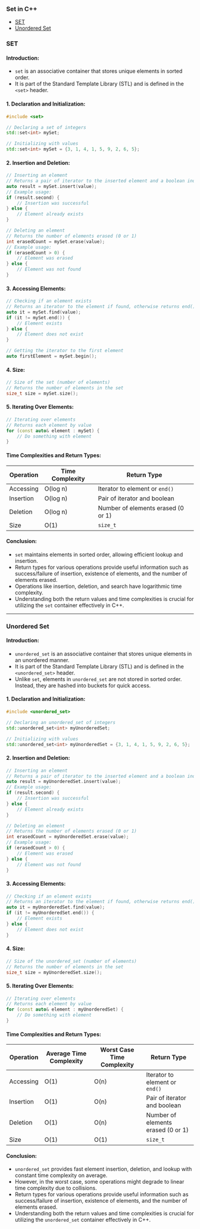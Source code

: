 
### Set in C++
- [SET](#set)
- [Unordered Set](#unordered-set)
### SET
#### Introduction:
- `set` is an associative container that stores unique elements in sorted order.
- It is part of the Standard Template Library (STL) and is defined in the `<set>` header.

#### 1. Declaration and Initialization:
```cpp
#include <set>

// Declaring a set of integers
std::set<int> mySet;

// Initializing with values
std::set<int> mySet = {3, 1, 4, 1, 5, 9, 2, 6, 5};
```

#### 2. Insertion and Deletion:
```cpp
// Inserting an element
// Returns a pair of iterator to the inserted element and a boolean indicating success or failure
auto result = mySet.insert(value);
// Example usage:
if (result.second) {
    // Insertion was successful
} else {
    // Element already exists
}

// Deleting an element
// Returns the number of elements erased (0 or 1)
int erasedCount = mySet.erase(value);
// Example usage:
if (erasedCount > 0) {
    // Element was erased
} else {
    // Element was not found
}
```

#### 3. Accessing Elements:
```cpp
// Checking if an element exists
// Returns an iterator to the element if found, otherwise returns end()
auto it = mySet.find(value);
if (it != mySet.end()) {
    // Element exists
} else {
    // Element does not exist
}

// Getting the iterator to the first element
auto firstElement = mySet.begin();
```

#### 4. Size:
```cpp
// Size of the set (number of elements)
// Returns the number of elements in the set
size_t size = mySet.size();
```

#### 5. Iterating Over Elements:
```cpp
// Iterating over elements
// Returns each element by value
for (const auto& element : mySet) {
    // Do something with element
}
```

#### Time Complexities and Return Types:

| Operation         | Time Complexity         | Return Type                             |
|-------------------|-------------------------|-----------------------------------------|
| Accessing         | O(log n)                | Iterator to element or `end()`          |
| Insertion         | O(log n)                | Pair of iterator and boolean            |
| Deletion          | O(log n)                | Number of elements erased (0 or 1)      |
| Size              | O(1)                    | `size_t`                                |

#### Conclusion:
- `set` maintains elements in sorted order, allowing efficient lookup and insertion.
- Return types for various operations provide useful information such as success/failure of insertion, existence of elements, and the number of elements erased.
- Operations like insertion, deletion, and search have logarithmic time complexity.
- Understanding both the return values and time complexities is crucial for utilizing the `set` container effectively in C++.
---

### Unordered Set

#### Introduction:
- `unordered_set` is an associative container that stores unique elements in an unordered manner.
- It is part of the Standard Template Library (STL) and is defined in the `<unordered_set>` header.
- Unlike `set`, elements in `unordered_set` are not stored in sorted order. Instead, they are hashed into buckets for quick access.

#### 1. Declaration and Initialization:
```cpp
#include <unordered_set>

// Declaring an unordered_set of integers
std::unordered_set<int> myUnorderedSet;

// Initializing with values
std::unordered_set<int> myUnorderedSet = {3, 1, 4, 1, 5, 9, 2, 6, 5};
```

#### 2. Insertion and Deletion:
```cpp
// Inserting an element
// Returns a pair of iterator to the inserted element and a boolean indicating success or failure
auto result = myUnorderedSet.insert(value);
// Example usage:
if (result.second) {
    // Insertion was successful
} else {
    // Element already exists
}

// Deleting an element
// Returns the number of elements erased (0 or 1)
int erasedCount = myUnorderedSet.erase(value);
// Example usage:
if (erasedCount > 0) {
    // Element was erased
} else {
    // Element was not found
}
```

#### 3. Accessing Elements:
```cpp
// Checking if an element exists
// Returns an iterator to the element if found, otherwise returns end()
auto it = myUnorderedSet.find(value);
if (it != myUnorderedSet.end()) {
    // Element exists
} else {
    // Element does not exist
}
```

#### 4. Size:
```cpp
// Size of the unordered_set (number of elements)
// Returns the number of elements in the set
size_t size = myUnorderedSet.size();
```

#### 5. Iterating Over Elements:
```cpp
// Iterating over elements
// Returns each element by value
for (const auto& element : myUnorderedSet) {
    // Do something with element
}
```

#### Time Complexities and Return Types:

| Operation         | Average Time Complexity | Worst Case Time Complexity | Return Type                             |
|-------------------|-------------------------|---------------------------|-----------------------------------------|
| Accessing         | O(1)                    | O(n)                      | Iterator to element or `end()`          |
| Insertion         | O(1)                    | O(n)                      | Pair of iterator and boolean            |
| Deletion          | O(1)                    | O(n)                      | Number of elements erased (0 or 1)      |
| Size              | O(1)                    | O(1)                      | `size_t`                                |

#### Conclusion:
- `unordered_set` provides fast element insertion, deletion, and lookup with constant time complexity on average.
- However, in the worst case, some operations might degrade to linear time complexity due to collisions.
- Return types for various operations provide useful information such as success/failure of insertion, existence of elements, and the number of elements erased.
- Understanding both the return values and time complexities is crucial for utilizing the `unordered_set` container effectively in C++.